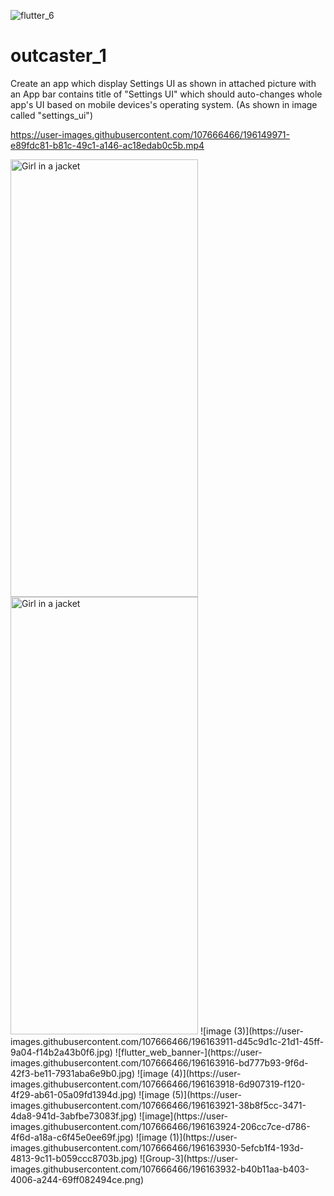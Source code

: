 ![flutter_6](https://user-images.githubusercontent.com/107666466/196156982-d724a0df-971c-4f0f-bf59-bc56fad02fe5.png)

<!-- <img src="https://user-images.githubusercontent.com/107666466/196148682-5233b5f7-ddda-422d-be49-7af1695b37ef.png" width="1200" height="280"> -->


# outcaster_1
Create an app which display Settings UI as shown in attached picture with an App bar contains title of "Settings UI" which should auto-changes whole app's UI based on mobile devices's operating system. (As shown in image called "settings_ui")


https://user-images.githubusercontent.com/107666466/196149971-e89fdc81-b81c-49c1-a146-ac18edab0c5b.mp4


<img src="https://user-images.githubusercontent.com/107666466/196151681-518c2bbf-4b3d-4227-8084-0cfe36b2f429.jpg" alt="Girl in a jacket" width="300" height="700">
  
<img src="https://user-images.githubusercontent.com/107666466/196152732-aa59d86d-75d4-4928-b0be-f54d4b2fa92a.jpg" alt="Girl in a jacket" width="300" height="700">
![image (3)](https://user-images.githubusercontent.com/107666466/196163911-d45c9d1c-21d1-45ff-9a04-f14b2a43b0f6.jpg)
![flutter_web_banner-](https://user-images.githubusercontent.com/107666466/196163916-bd777b93-9f6d-42f3-be11-7931aba6e9b0.jpg)
![image (4)](https://user-images.githubusercontent.com/107666466/196163918-6d907319-f120-4f29-ab61-05a09fd1394d.jpg)
![image (5)](https://user-images.githubusercontent.com/107666466/196163921-38b8f5cc-3471-4da8-941d-3abfbe73083f.jpg)
![image](https://user-images.githubusercontent.com/107666466/196163924-206cc7ce-d786-4f6d-a18a-c6f45e0ee69f.jpg)
![image (1)](https://user-images.githubusercontent.com/107666466/196163930-5efcb1f4-193d-4813-9c11-b059ccc8703b.jpg)
![Group-3](https://user-images.githubusercontent.com/107666466/196163932-b40b11aa-b403-4006-a244-69ff082494ce.png)
